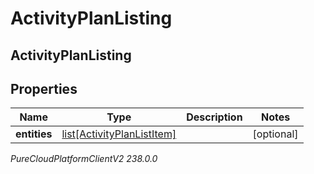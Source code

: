 # ActivityPlanListing

## ActivityPlanListing

## Properties

|Name | Type | Description | Notes|
|------------ | ------------- | ------------- | -------------|
| **entities** | [list[ActivityPlanListItem]](ActivityPlanListItem) |  | [optional] |



_PureCloudPlatformClientV2 238.0.0_
